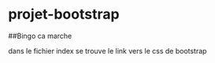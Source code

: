 # projet-bootstrap
##Bingo ca marche 

dans le fichier index se trouve le link vers le css de bootstrap 
